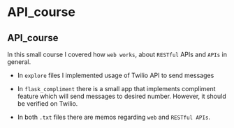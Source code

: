 # API_course
<h2>API_course</h2>
 
 In this small course I covered how `web works`, about `RESTful` APIs and `APIs` in general.
  
  - In `explore` files I implemented usage of Twilio API to send messages
  
  - In `flask_compliment` there is a small app that implements compliment feature 
  which will send messages to desired number. However, it should be verified on Twilio.
 
 - In both `.txt` files there are memos regarding `web` and `RESTful APIs`.

